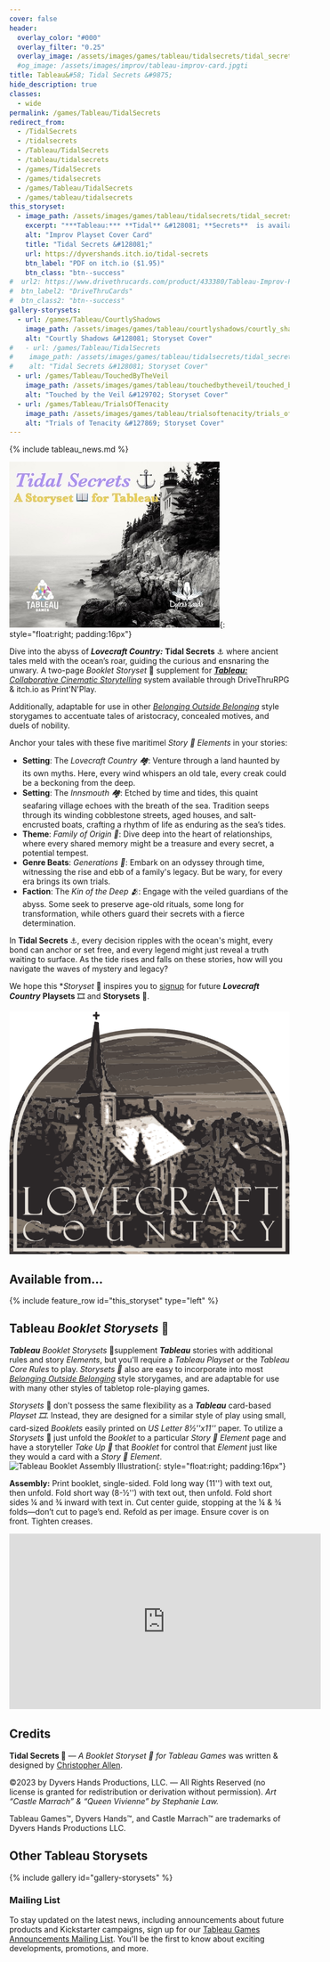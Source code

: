 ```yaml
---
cover: false
header:
  overlay_color: "#000"
  overlay_filter: "0.25"
  overlay_image: /assets/images/games/tableau/tidalsecrets/tidal_secrets_storyset_banner_1280_360.jpg
  #og_image: /assets/images/improv/tableau-improv-card.jpgti
title: Tableau&#58; Tidal Secrets &#9875;
hide_description: true
classes:
  - wide
permalink: /games/Tableau/TidalSecrets
redirect_from:
  - /TidalSecrets
  - /tidalsecrets
  - /Tableau/TidalSecrets
  - /tableau/tidalsecrets
  - /games/TidalSecrets
  - /games/tidalsecrets
  - /games/Tableau/TidalSecrets
  - /games/tableau/tidalsecrets
this_storyset:  
  - image_path: /assets/images/games/tableau/tidalsecrets/tidal_secrets_storyset_cover_630_500.jpg
    excerpt: "***Tableau:*** **Tidal** &#128081; **Secrets**  is available as a **Booklet Storyset** &#9875; from: "
    alt: "Improv Playset Cover Card"
    title: "Tidal Secrets &#128081;"
    url: https://dyvershands.itch.io/tidal-secrets
    btn_label: "PDF on itch.io ($1.95)"
    btn_class: "btn--success"
#  url2: https://www.drivethrucards.com/product/433380/Tableau-Improv-Playset-Just-the-Cards-Edition?src=dhwebsite
#  btn_label2: "DriveThruCards"
#  btn_class2: "btn--success"
gallery-storysets:
  - url: /games/Tableau/CourtlyShadows
    image_path: /assets/images/games/tableau/courtlyshadows/courtly_shadows_storyset_cover_375_298.jpg
    alt: "Courtly Shadows &#128081; Storyset Cover"
#   - url: /games/Tableau/TidalSecrets
#    image_path: /assets/images/games/tableau/tidalsecrets/tidal_secrets_storyset_cover_375_298.jpg
#    alt: "Tidal Secrets &#128081; Storyset Cover"
  - url: /games/Tableau/TouchedByTheVeil
    image_path: /assets/images/games/tableau/touchedbytheveil/touched_by_the_veil_storyset_cover_375_298.jpg
    alt: "Touched by the Veil &#129702; Storyset Cover"
  - url: /games/Tableau/TrialsOfTenacity
    image_path: /assets/images/games/tableau/trialsoftenacity/trials_of_tenacity_storyset_cover_375_298.jpg
    alt: "Trials of Tenacity &#127869; Storyset Cover"
---
```


{% include tableau_news.md %}

![Tidal Secrets &#9875; Storyset Cover](/assets/images/games/tableau/tidalsecrets/tidal_secrets_storyset_cover_375_298.jpg){: style="float:right; padding:16px"}

Dive into the abyss of _**Lovecraft Country:**_ **Tidal Secrets** ⚓️ where ancient tales meld with the ocean’s roar, guiding the curious and ensnaring the unwary. A two-page _Booklet Storyset_&nbsp;📖 supplement for [***Tableau:*** _Collaborative Cinematic Storytelling_](https://www.dyvershands.com/games/Tableau/) system available through DriveThruRPG & itch.io as Print'N'Play.

Additionally, adaptable for use in other _[Belonging Outside Belonging](https://itch.io/physical-games/tag-belonging-outside-belonging)​_ style storygames to accentuate tales of aristocracy, concealed motives, and duels of nobility.

Anchor your tales with these five maritimel _Story 📖 Elements_ in your stories:

* **Setting**: The _Lovecraft Country 🏘️_: Venture through a land haunted by its own myths. Here, every wind whispers an old tale, every creak could be a beckoning from the deep.
* **Setting**: The _Innsmouth 🏘️_: Etched by time and tides, this quaint seafaring village echoes with the breath of the sea. Tradition seeps through its winding cobblestone streets, aged houses, and salt-encrusted boats, crafting a rhythm of life as enduring as the sea’s tides.
* **Theme**: _Family of Origin 💢_: Dive deep into the heart of relationships, where every shared memory might be a treasure and every secret, a potential tempest.
* **Genre Beats**: _Generations 🥁_: Embark on an odyssey through time, witnessing the rise and ebb of a family's legacy. But be wary, for every era brings its own trials.
* **Faction**: The _Kin of the Deep 🫂_: Engage with the veiled guardians of the abyss. Some seek to preserve age-old rituals, some long for transformation, while others guard their secrets with a fierce determination.

In **Tidal Secrets** ⚓️, every decision ripples with the ocean's might, every bond can anchor or set free, and every legend might just reveal a truth waiting to surface. As the tide rises and falls on these stories, how will you navigate the waves of mystery and legacy?

We hope this **Storyset* 📖 inspires you to [signup](https://www.dyvershands.com/Subscribe) for future _**Lovecraft Country**_ **Playsets** 🎞️ and **Storysets** 📖.

![Lovecraft Country Classic Logo](/assets/images/games/tableau/lovecraftcountry/lovecraft_country_classic_logo_994_858.png "Lovecraft Country Classic Logo")

## Available from… 

{% include feature_row id="this_storyset" type="left" %}

## Tableau _Booklet Storysets_&nbsp;📖

_**Tableau**_ _Booklet Storysets_&nbsp;📖 ​supplement _**Tableau**_ stories with additional rules and story _Elements_, but you'll require a _Tableau Playset_ or the _Tableau Core Rules_ to play. _Storysets 📖_​ also are easy to incorporate into most _[Belonging Outside Belonging](https://itch.io/physical-games/tag-belonging-outside-belonging)​_ style storygames, and are adaptable for use with many other styles of tabletop role-playing games.​​

_Storysets_&nbsp;📖 don't possess the same flexibility as a _**Tableau**_ card-based _Playset 🎞_. Instead, they are designed for a similar style of play using small, card-sized _Booklets_ easily printed on _US Letter 8½''x11''_ paper. To utilize a _Storysets_&nbsp;📖​ just unfold the _Booklet_ to a particular _Story 📖 Element_ page and have a storyteller _Take Up 🫰_ that _Booklet_ for control that _Element_ just like they would a card with a _Story 📖 Element_. ![Tableau Booklet Assembly Illustration](/assets/images/games/tableau/booklet_assembly_illustration_375 _292.png){: style="float:right; padding:16px"}

**Assembly:** Print booklet, single-sided. Fold long way (11'') with text out, then unfold. Fold short way (8-½'') with text out, then unfold. Fold short sides ¼ and ¾ inward with text in. Cut center guide, stopping at the ¼ & ¾ folds—don’t cut to page’s end. Refold as per image. Ensure cover is on front. Tighten creases.

<iframe width="560" height="315" src="https://www.youtube.com/embed/n5hpg7hOXo4?si=SbSiH2Aw2jvaGUWl" title="YouTube video player" frameborder="0" allow="accelerometer; autoplay; clipboard-write; encrypted-media; gyroscope; picture-in-picture; web-share" allowfullscreen></iframe>

## Credits

**Tidal Secrets 👑** — _A Booklet Storyset&nbsp;📖 for Tableau Games_ was written & designed by [Christopher Allen](mailto:ChristopherA@DyversHands.com).

©2023 by Dyvers Hands Productions, LLC. — All Rights Reserved (no license is granted for redistribution or derivation without permission). _Art “Castle Marrach” & “Queen Vivienne” by Stephanie Law._

Tableau Games™, Dyvers Hands™, and Castle Marrach™ are trademarks of Dyvers Hands Productions LLC.

## Other Tableau Storysets

{% include gallery id="gallery-storysets" %}

### Mailing List

To stay updated on the latest news, including announcements about future products and Kickstarter campaigns, sign up for our [Tableau Games Announcements Mailing List](/Subscribe). You'll be the first to know about exciting developments, promotions, and more.
